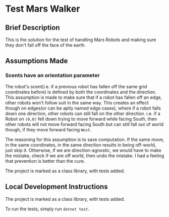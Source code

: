 # Test Mars Walker

## Brief Description
This is the solution for the test of handling Mars Robots and making sure they don't fall off the face of the earth.

## Assumptions Made

### Scents have an orientation parameter
 The robot's scent(i.e. if a previous robot has fallen off the same grid coordinates before) is defined by both the coordinates and the direction. This assumption is made to make sure that if a robot has fallen off an edge, other robots won't follow suit in the same way. This creates an effect though on edges(or can be aptly named edge cases), where if a robot falls down one direction, other robots can still fall on the other direction. i.e. if a Robot on `(0,0)` fell down trying to move forward while facing South, then other robots will not move forward facing South but can still fall out of world though, if they move forward facing `West`. 

 The reasoning for this assumption is to save computation. If the same move, in the same coordinates, in the same direction results in being off-world, just skip it. Otherwise, if we are direction-agnostic, we would have to make the mistake, check if we are off world, then undo the mistake. I had a feeling that prevention is better than the cure.

The project is marked as a class library, with tests added.

## Local Development Instructions
The project is marked as a class library, with tests added.

To run the tests, simply run `dotnet test`.
